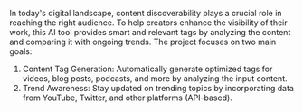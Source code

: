 In today's digital landscape, content discoverability plays a crucial role in reaching the right audience. To help creators enhance the visibility of their work, this AI tool provides smart and relevant tags by analyzing the content and comparing it with ongoing trends. The project focuses on two main goals:

1. Content Tag Generation: Automatically generate optimized tags for videos, blog posts, podcasts, and more by analyzing the input content.
2. Trend Awareness: Stay updated on trending topics by incorporating data from YouTube, Twitter, and other platforms (API-based).
